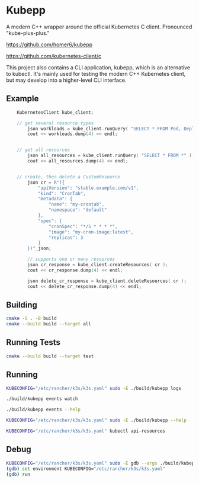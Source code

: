 # Kubepp

A modern C++ wrapper around the official Kubernetes C client. Pronounced "kube-plus-plus."

https://github.com/homer6/kubepp

https://github.com/kubernetes-client/c

This project also contains a CLI application, kubepp, which is an alternative to kubectl. It's mainly used for testing the modern C++ Kubernetes client, but may develop into a higher-level CLI interface.



## Example

```c++
    KubernetesClient kube_client;

    // get several resource types
        json workloads = kube_client.runQuery( "SELECT * FROM Pod, Deployment, stable.example.com/v1:CronTab" );
        cout << workloads.dump(4) << endl;


    // get all resources
        json all_resources = kube_client.runQuery( "SELECT * FROM *" );
        cout << all_resources.dump(4) << endl;


    // create, then delete a CustomResource
        json cr = R"({
            "apiVersion": "stable.example.com/v1",
            "kind": "CronTab",
            "metadata": {
                "name": "my-crontab",
                "namespace": "default"
            },
            "spec": {
                "cronSpec": "*/5 * * * *",
                "image": "my-cron-image:latest",
                "replicas": 3
            }
        })"_json;

        // supports one or many resources
        json cr_response = kube_client.createResources( cr );
        cout << cr_response.dump(4) << endl;

        json delete_cr_response = kube_client.deleteResources( cr );
        cout << delete_cr_response.dump(4) << endl;
```



## Building

```bash
cmake -S . -B build
cmake --build build --target all
```

## Running Tests

```bash
cmake --build build --target test
```


## Running

```bash
KUBECONFIG="/etc/rancher/k3s/k3s.yaml" sudo -E ./build/kubepp logs

./build/kubepp events watch

./build/kubepp events --help

KUBECONFIG="/etc/rancher/k3s/k3s.yaml" sudo -E ./build/kubepp --help

KUBECONFIG="/etc/rancher/k3s/k3s.yaml" kubectl api-resources
```


## Debug


```bash
KUBECONFIG="/etc/rancher/k3s/k3s.yaml" sudo -E gdb --args ./build/kubepp logs
(gdb) set environment KUBECONFIG="/etc/rancher/k3s/k3s.yaml"
(gdb) run
```

